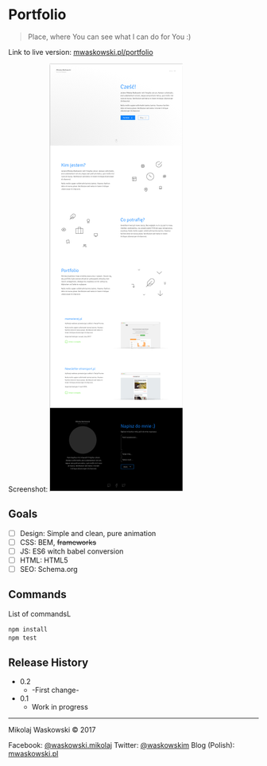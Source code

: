 # Portfolio
> Place, where You can see what I can do for You :)

Link to live version: [mwaskowski.pl/portfolio](#)

Screenshot:
![](screenshot.png)

## Goals
- [ ] Design: Simple and clean, pure animation
- [ ] CSS: BEM, ~~frameworks~~
- [ ] JS: ES6 witch babel conversion
- [ ] HTML: HTML5
- [ ] SEO: Schema.org

## Commands

List of commandsL 

```sh
npm install
npm test
```

## Release History
* 0.2
    * -First change-
* 0.1
    * Work in progress


---

Mikolaj Waskowski &copy; 2017

Facebook: [@waskowski.mikolaj](https://www.facebook.com/waskowski.mikolaj)
Twitter: [@waskowskim](https://twitter.com/waskowskim)
Blog (Polish): [mwaskowski.pl](http://mwaskowski.pl/)
